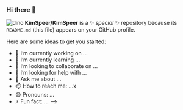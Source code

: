 ### Hi there 👋

![dino](C:\Users\kim.speer\Downloads\dino.gif)
**KimSpeer/KimSpeer** is a ✨ _special_ ✨ repository because its `README.md` (this file) appears on your GitHub profile.

Here are some ideas to get you started:

- 🔭 I’m currently working on ...
- 🌱 I’m currently learning ...
- 👯 I’m looking to collaborate on ...
- 🤔 I’m looking for help with ...
- 💬 Ask me about ...
- 📫 How to reach me: ...x
- 😄 Pronouns: ...
- ⚡ Fun fact: ...
-->
